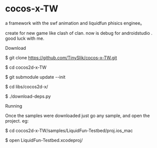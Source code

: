 # cocos-x-TW
a framework with the swf animation and liquidfun phisics enginee。

create for new game like clash of clan.
now is debug for androidstudio .
good luck with me.


Download

$ git clone  https://github.com/TinySlik/cocos-x-TW.git

$ cd cocos2d-x-TW

$ git submodule update --init

$ cd libs/cocos2d-x/

$ ./download-deps.py

Running

Once the samples were downloaded just go any sample, and open the project. eg:

$ cd cocos2d-x-TW/samples/LiquidFun-Testbed/proj.ios_mac

$ open LiquidFun-Testbed.xcodeproj/
